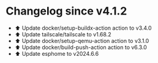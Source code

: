# Changelog since v4.1.2
- ⬆️ Update docker/setup-buildx-action action to v3.4.0 
- ⬆️ Update tailscale/tailscale to v1.68.2 
- ⬆️ Update docker/setup-qemu-action action to v3.1.0 
- ⬆️ Update docker/build-push-action action to v6.3.0 
- ⬆️ Update esphome to v2024.6.6 
